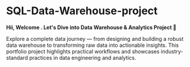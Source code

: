 # SQL-Data-Warehouse-project
 **Hii, Welcome . Let's Dive into  Data Warehouse & Analytics Project 🚀** 

Explore a complete data journey — from designing and building a robust data warehouse to transforming raw data into actionable insights. This portfolio project highlights practical workflows and showcases industry-standard practices in data engineering and analytics.
